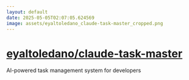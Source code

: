 ```yaml
---
layout: default
date: 2025-05-05T02:07:05.624569
image: assets/eyaltoledano_claude-task-master_cropped.png
---
```


# [eyaltoledano/claude-task-master](https://github.com/eyaltoledano/claude-task-master)

AI-powered task management system for developers
